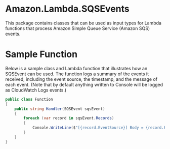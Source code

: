 # Amazon.Lambda.SQSEvents

This package contains classes that can be used as input types for Lambda functions that process Amazon Simple Queue Service (Amazon SQS) events. 

# Sample Function

Below is a sample class and Lambda function that illustrates how an SQSEvent can be used. The function logs a summary of the events it received, including the event source, the timestamp, and the message of each event. (Note that by default anything written to Console will be logged as CloudWatch Logs events.)

```csharp
public class Function
{
    public string Handler(SQSEvent sqsEvent)
    {
        foreach (var record in sqsEvent.Records)
        {
            Console.WriteLine($"[{record.EventSource}] Body = {record.Body}");
        }
    }
}
```